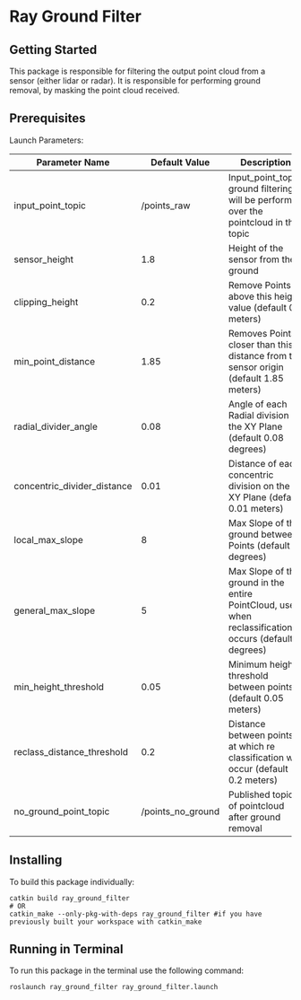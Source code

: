 # Ray Ground Filter

## Getting Started

This package is responsible for filtering the output point cloud from a sensor (either lidar or radar). It is responsible for performing ground removal, by masking the point cloud received.

## Prerequisites

Launch Parameters:

| Parameter Name | Default Value | Description |
| -------------- | ------------- | ----------- |
| input_point_topic | /points_raw | Input_point_topic, ground filtering will be performed over the pointcloud in this topic |
| sensor_height | 1.8 | Height of the sensor from the ground |
| clipping_height | 0.2 | Remove Points above this height value (default 0.2 meters) |
| min_point_distance | 1.85 |  Removes Points closer than this distance from the sensor origin (default 1.85 meters) |
| radial_divider_angle | 0.08 | Angle of each Radial division on the XY Plane (default 0.08 degrees) |
| concentric_divider_distance | 0.01 | Distance of each concentric division on the XY Plane (default 0.01 meters) |
| local_max_slope | 8 | Max Slope of the ground between Points (default 8 degrees) |
| general_max_slope | 5 | Max Slope of the ground in the entire PointCloud, used when reclassification occurs (default 5 degrees) |
| min_height_threshold | 0.05 | Minimum height threshold between points (default 0.05 meters) |
| reclass_distance_threshold | 0.2 | Distance between points at which re classification will occur (default 0.2 meters) |
| no_ground_point_topic | /points_no_ground | Published topic of pointcloud after ground removal |

## Installing

To build this package individually:

```
catkin build ray_ground_filter
# OR
catkin_make --only-pkg-with-deps ray_ground_filter #if you have previously built your workspace with catkin_make
```

## Running in Terminal

To run this package in the terminal use the following command:

```
roslaunch ray_ground_filter ray_ground_filter.launch
```
